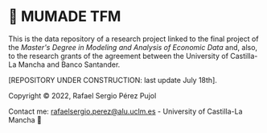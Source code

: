 # **:triangular_flag_on_post: MUMADE TFM**

This is the data repository of a research project linked to the final project of the _Master's Degree in Modeling and Analysis of Economic Data_ and, also, to the research grants of the agreement between the University of Castilla-La Mancha and Banco Santander.

[REPOSITORY UNDER CONSTRUCTION: last update July 18th].

Copyright :copyright: 2022, Rafael Sergio Pérez Pujol

Contact me: rafaelsergio.perez@alu.uclm.es - University of Castilla-La Mancha :email:
